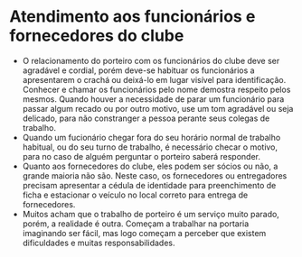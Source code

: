 # Atendimento aos funcionários e fornecedores do clube

- O relacionamento do porteiro com os funcionários do clube deve ser agradável e cordial, porém deve-se habituar os funcionários a apresentarem o crachá ou deixá-lo em lugar visível para identificação. Conhecer e chamar os funcionários pelo nome demostra respeito pelos mesmos. Quando houver a necessidade de parar um funcionário para passar algum recado ou por outro motivo, use um tom agradável ou seja delicado, para não constranger a pessoa perante seus colegas de trabalho.
- Quando um fucionário chegar fora do seu horário normal de trabalho habitual, ou do seu turno de trabalho, é necessário checar o motivo, para no caso de alguém perguntar o porteiro saberá responder.
- Quanto aos fornecedores do clube, eles podem ser sócios ou não, a grande maioria não são. Neste caso, os fornecedores ou entregadores precisam apresentar a cédula de identidade para preenchimento de ficha e estacionar o veículo no local correto para entrega de fornecedores.
- Muitos acham que o trabalho de porteiro é um serviço muito parado, porém, a realidade é outra. Começam a trabalhar na portaria imaginando ser fácil, mas logo começam a perceber que existem dificuldades e muitas responsabilidades.